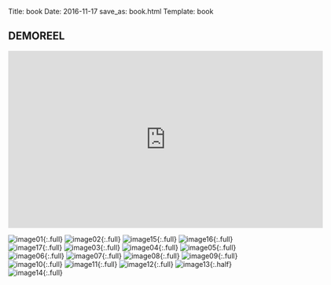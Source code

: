 Title: book
Date: 2016-11-17
save_as: book.html
Template: book

## DEMOREEL
<iframe src="https://player.vimeo.com/video/145854974" width="640" height="360" frameborder="0" webkitallowfullscreen mozallowfullscreen allowfullscreen></iframe>


![image01](images/book/recherches_aquarelle.jpg){:.full}
![image02](images/book/DSC_0080.JPG){:.full}
![image15](images/book/test2_arbres_decor.jpg){:.full}
![image16](images/book/test2_montagnes.jpg){:.full}
![image17](images/book/villes.jpg){:.full}
![image03](images/book/plan2_dos_002.jpg){:.full}
![image04](images/book/putain_03.JPG){:.full}
![image05](images/book/perso_page_05.jpg){:.full}
![image06](images/book/test_avantbras.jpg){:.full}
![image07](images/book/test_bustefemme.jpg){:.full}
![image08](images/book/test_avantbras2.jpg){:.full}
![image09](images/book/genre_print_02.jpg){:.full}
![image10](images/book/genre_print_03.jpg){:.full}
![image11](images/book/recherches_flore.jpg){:.full}
![image12](images/book/MAISON_JARDIN.jpg){:.full}
![image13](images/book/bulles.jpg){:.half}
![image14](images/book/menu_effet.jpg){:.full}
